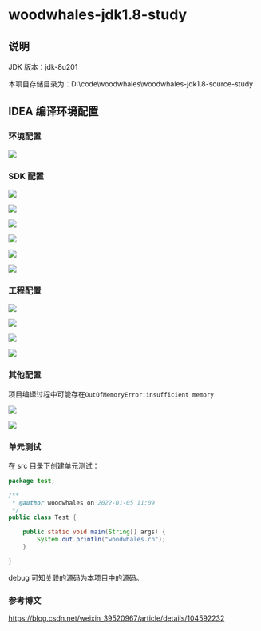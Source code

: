 # woodwhales-jdk1.8-study

## 说明

JDK 版本：jdk-8u201

本项目存储目录为：D:\code\woodwhales\woodwhales-jdk1.8-source-study

## IDEA 编译环境配置

### 环境配置

![](docs/images/01.png)

### SDK 配置

![](docs/images/02.png)

![](docs/images/03.png)

![](docs/images/04.png)

![](docs/images/05.png)

![](docs/images/06.png)

![](docs/images/07.png)

### 工程配置

![](docs/images/08.png)

![](docs/images/09.png)

![](docs/images/10.png)

![](docs/images/11.png)

### 其他配置

项目编译过程中可能存在`OutOfMemoryError:insufficient memory`

![](docs/images/12.png)

![](docs/images/13.png)

### 单元测试

在 src 目录下创建单元测试：

```java
package test;

/**
 * @author woodwhales on 2022-01-05 11:09
 */
public class Test {

    public static void main(String[] args) {
        System.out.println("woodwhales.cn");
    }

}
```

debug 可知关联的源码为本项目中的源码。

### 参考博文

https://blog.csdn.net/weixin_39520967/article/details/104592232

